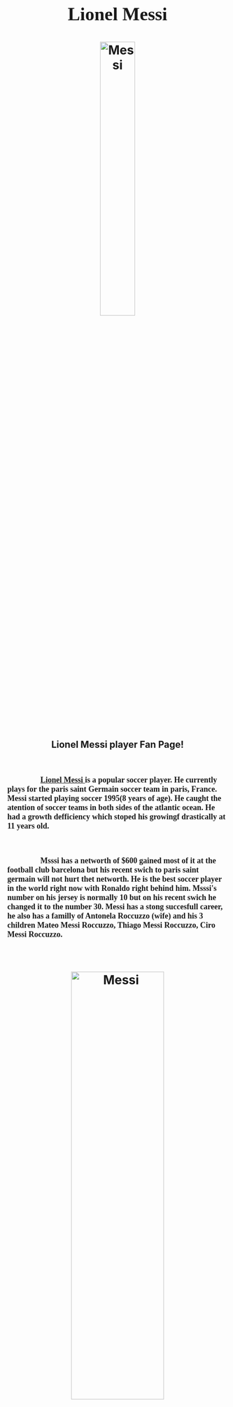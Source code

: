 
<h1 style="font-family:Brush Script MT; font-size:300%;" align="center"><b> Lionel Messi </b></h1>


<H1><div align="center"> 
      <img src="https://assets.entrepreneur.com/content/3x2/2000/1629133563-messi-playera.jpg"
      title="Messi"
      width="40%"
      height="40%" /> </H1>

</div>
<h2 align="center" > Lionel Messi player Fan Page!</h2>
  

<br>
<H3>
<p style = "text-indent: 2cm; font-family: Comic Sans MS; font-size:110%">
    <a href="https://www.instagram.com/leomessi/"> Lionel Messi </a>  is a popular soccer player. He currently plays for the paris saint Germain soccer team in paris, France. Messi started playing soccer 1995(8 years of age). He caught the atention of soccer teams in both sides of the atlantic ocean. He had a growth defficiency which stoped his growingf drastically at 11 years old. 
</p> </H3>
<br>
<H3>
<p style = "text-indent: 2cm; font-family: Comic Sans MS; font-size:110%">
      Msssi has a networth of $600 gained most of it at the football club barcelona but his recent swich to paris saint germain will not hurt thet networth. He is the best soccer player in the world right now with Ronaldo right behind him. Msssi's number on his jersey is normally 10 but on his recent swich he changed it to the number 30. Messi has a stong succesfull career, he also has a familly of  Antonela Roccuzzo (wife) and his 3 children Mateo Messi Roccuzzo, Thiago Messi Roccuzzo, Ciro Messi Roccuzzo.
</p> </H3>
<br>
<H1></H1>
<H1> <div align="center">
    <img    src="https://static.standard.co.uk/2021/09/07/12/AFP_9LV7YD.jpg?width=968&auto=webp&quality=75&crop=968%3A645%2Csmart"
            title="Messi"
            width="65%"
            height="50%" 
            />
</div> </H1>
<br>
<H3>
<p style = "text-indent: 2cm; font-family: Comic Sans MS; font-size:110%">
      In my opinion messi is the best player of all time. Ever cince I learned about soccer I have allways ruded for Messi and his team. He also does a lot of charity work and helps every one he cans. In conclusion Messi is the best soccer player and is living the best life he can.
</p> </H3>





<H1></H1>
<div align="center">
    <img    src="https://the18.com/sites/default/files/Messi-Copa-America-Boots.jpeg"
            title="Messi"
            width="30%"
            height="20%" 
            />
 </div>
 <H1></H1>
<br>
<br>
<br>


<H1></H1><table align="center">
    <tr>
        <th>Name</th>
        <td><a href="https://www.instagram.com/leomessi/"> Lionel Messi </a></td>
    </tr>
    <tr>
        <th>Age</th>
        <td>34</td>
    </tr>
    <tr>
        <th>Birthday</th>
        <td>June 24, 1987</td>
    </tr>
        <tr>
        <th>Nationality</th>
        <td>Argentine</td>
    </tr>
    <tr>
        <th>Instagram</th>
        <td><a href="https://www.instagram.com/leomessi/"> @leomessi </a></td>
    </tr>
    <tr>
        <th>Twitter</th>
        <td><a href="https://twitter.com/TeamMessi"> @TeamMessi </a></td>
    </tr>
    
    
</table> <H1></H1>


<br><br>

<p>
    <i>Made by: <u>Samuel Alejandro Lop4ez Aguirrechea</u> on December 7, 2021</i>
</p>
